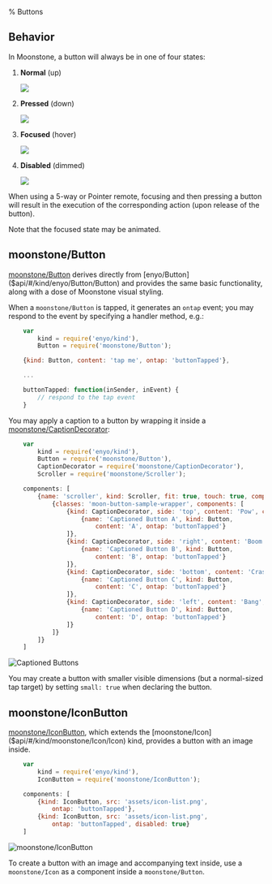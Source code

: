 % Buttons

## Behavior

In Moonstone, a button will always be in one of four states:

1. **Normal** (up)

    ![](../../assets/button-normal.png)  

2. **Pressed** (down)

    ![](../../assets/button-pressed.png)  
        
3. **Focused** (hover)

    ![](../../assets/button-focused.png)  

4. **Disabled** (dimmed)

    ![](../../assets/button-disabled.png)  

When using a 5-way or Pointer remote, focusing and then pressing a button will
result in the execution of the corresponding action (upon release of the
button).

Note that the focused state may be animated.

## moonstone/Button

[moonstone/Button]($api/#/kind/moonstone/Button/Button) derives directly from
[enyo/Button]($api/#/kind/enyo/Button/Button) and provides the same basic
functionality, along with a dose of Moonstone visual styling.

When a `moonstone/Button` is tapped, it generates an `ontap` event; you may respond
to the event by specifying a handler method, e.g.:

```javascript
    var
        kind = require('enyo/kind'),
        Button = require('moonstone/Button');

    {kind: Button, content: 'tap me', ontap: 'buttonTapped'},

    ...

    buttonTapped: function(inSender, inEvent) {
        // respond to the tap event
    }
```

You may apply a caption to a button by wrapping it inside a
[moonstone/CaptionDecorator]($api/#/kind/moonstone/CaptionDecorator/CaptionDecorator):

```javascript
    var
        kind = require('enyo/kind'),
        Button = require('moonstone/Button'),
        CaptionDecorator = require('moonstone/CaptionDecorator'),
        Scroller = require('moonstone/Scroller');

    components: [
        {name: 'scroller', kind: Scroller, fit: true, touch: true, components: [
            {classes: 'moon-button-sample-wrapper', components: [
                {kind: CaptionDecorator, side: 'top', content: 'Pow', components: [
                    {name: 'Captioned Button A', kind: Button,
                        content: 'A', ontap: 'buttonTapped'}
                ]},
                {kind: CaptionDecorator, side: 'right', content: 'Boom', components: [
                    {name: 'Captioned Button B', kind: Button,
                        content: 'B', ontap: 'buttonTapped'}
                ]},
                {kind: CaptionDecorator, side: 'bottom', content: 'Crash', components: [
                    {name: 'Captioned Button C', kind: Button,
                        content: 'C', ontap: 'buttonTapped'}
                ]},
                {kind: CaptionDecorator, side: 'left', content: 'Bang', components: [
                    {name: 'Captioned Button D', kind: Button,
                        content: 'D', ontap: 'buttonTapped'}
                ]}
            ]}
        ]}
    ]
```

![_Captioned Buttons_](../../assets/buttons-captioned.png)

You may create a button with smaller visible dimensions (but a normal-sized tap
target) by setting `small: true` when declaring the button.

## moonstone/IconButton

[moonstone/IconButton]($api/#/kind/moonstone/IconButton/IconButton), which
extends the [moonstone/Icon]($api/#/kind/moonstone/Icon/Icon) kind, provides a
button with an image inside.

```javascript
    var
        kind = require('enyo/kind'),
        IconButton = require('moonstone/IconButton');

    components: [
        {kind: IconButton, src: 'assets/icon-list.png',
            ontap: 'buttonTapped'},
        {kind: IconButton, src: 'assets/icon-list.png',
            ontap: 'buttonTapped', disabled: true}
    ]
```

![_moonstone/IconButton_](../../assets/icon-buttons.png)

To create a button with an image and accompanying text inside, use a
`moonstone/Icon` as a component inside a `moonstone/Button`.
